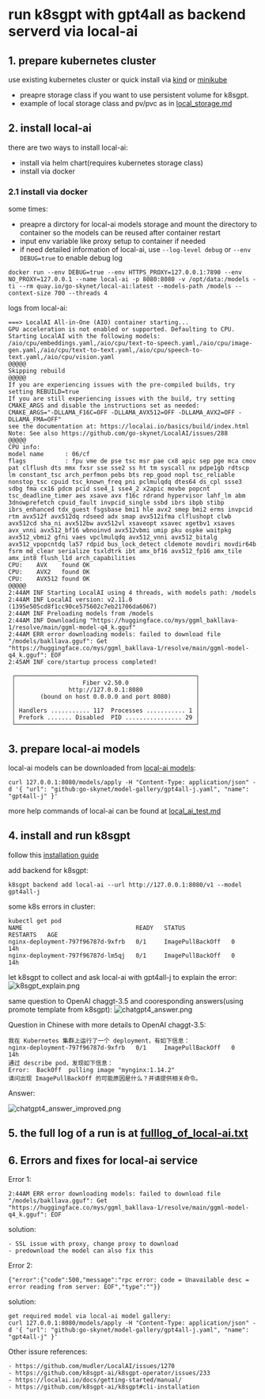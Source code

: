# run k8sgpt with gpt4all as backend serverd via local-ai

## 1. prepare kubernetes cluster
use existing kubernetes cluster or quick install via [kind](https://kind.sigs.k8s.io/docs/user/quick-start/) or [minikube](https://minikube.sigs.k8s.io/docs/start/)

- preapre storage class if you want to use persistent volume for k8sgpt.
- example of local storage class and pv/pvc as in [local_storage.md](local_storage.md)

## 2. install local-ai
there are two ways to install local-ai:
- install via helm chart(requires kubernetes storage class)
- install via docker

### 2.1 install via docker
some times: 
- preapre a dirctory for local-ai models storage and mount the directory to container so the models can be reused after container restart
- input env variable like proxy setup to container if needed
- if need detailed information of local-ai, use `--log-level debug` or `--env DEBUG=true` to enable debug log

```
docker run --env DEBUG=true --env HTTPS_PROXY=127.0.0.1:7890 --env NO_PROXY=127.0.0.1 --name local-ai -p 8080:8080 -v /opt/data:/models -ti --rm quay.io/go-skynet/local-ai:latest --models-path /models --context-size 700 --threads 4
```

logs from local-ai:
```
===> LocalAI All-in-One (AIO) container starting...
GPU acceleration is not enabled or supported. Defaulting to CPU.
Starting LocalAI with the following models: /aio/cpu/embeddings.yaml,/aio/cpu/text-to-speech.yaml,/aio/cpu/image-gen.yaml,/aio/cpu/text-to-text.yaml,/aio/cpu/speech-to-text.yaml,/aio/cpu/vision.yaml
@@@@@
Skipping rebuild
@@@@@
If you are experiencing issues with the pre-compiled builds, try setting REBUILD=true
If you are still experiencing issues with the build, try setting CMAKE_ARGS and disable the instructions set as needed:
CMAKE_ARGS="-DLLAMA_F16C=OFF -DLLAMA_AVX512=OFF -DLLAMA_AVX2=OFF -DLLAMA_FMA=OFF"
see the documentation at: https://localai.io/basics/build/index.html
Note: See also https://github.com/go-skynet/LocalAI/issues/288
@@@@@
CPU info:
model name      : 06/cf
flags           : fpu vme de pse tsc msr pae cx8 apic sep pge mca cmov pat clflush dts mmx fxsr sse sse2 ss ht tm syscall nx pdpe1gb rdtscp lm constant_tsc arch_perfmon pebs bts rep_good nopl tsc_reliable nonstop_tsc cpuid tsc_known_freq pni pclmulqdq dtes64 ds_cpl ssse3 sdbg fma cx16 pdcm pcid sse4_1 sse4_2 x2apic movbe popcnt tsc_deadline_timer aes xsave avx f16c rdrand hypervisor lahf_lm abm 3dnowprefetch cpuid_fault invpcid_single ssbd ibrs ibpb stibp ibrs_enhanced tdx_guest fsgsbase bmi1 hle avx2 smep bmi2 erms invpcid rtm avx512f avx512dq rdseed adx smap avx512ifma clflushopt clwb avx512cd sha_ni avx512bw avx512vl xsaveopt xsavec xgetbv1 xsaves avx_vnni avx512_bf16 wbnoinvd avx512vbmi umip pku ospke waitpkg avx512_vbmi2 gfni vaes vpclmulqdq avx512_vnni avx512_bitalg avx512_vpopcntdq la57 rdpid bus_lock_detect cldemote movdiri movdir64b fsrm md_clear serialize tsxldtrk ibt amx_bf16 avx512_fp16 amx_tile amx_int8 flush_l1d arch_capabilities
CPU:    AVX    found OK
CPU:    AVX2   found OK
CPU:    AVX512 found OK
@@@@@
2:44AM INF Starting LocalAI using 4 threads, with models path: /models
2:44AM INF LocalAI version: v2.11.0 (1395e505cd8f1cc90ce575602c7eb21706da6067)
2:44AM INF Preloading models from /models
2:44AM INF Downloading "https://huggingface.co/mys/ggml_bakllava-1/resolve/main/ggml-model-q4_k.gguf"
2:44AM ERR error downloading models: failed to download file "/models/bakllava.gguf": Get "https://huggingface.co/mys/ggml_bakllava-1/resolve/main/ggml-model-q4_k.gguf": EOF
2:45AM INF core/startup process completed!

 ┌───────────────────────────────────────────────────┐
 │                   Fiber v2.50.0                   │
 │               http://127.0.0.1:8080               │
 │       (bound on host 0.0.0.0 and port 8080)       │
 │                                                   │
 │ Handlers ........... 117  Processes ........... 1 │
 │ Prefork ....... Disabled  PID ................ 29 │
 └───────────────────────────────────────────────────┘
```

## 3. prepare local-ai models
local-ai models can be downloaded from [local-ai models](https://github.com/go-skynet/model-gallery):
```
curl 127.0.0.1:8080/models/apply -H "Content-Type: application/json" -d '{ "url": "github:go-skynet/model-gallery/gpt4all-j.yaml", "name": "gpt4all-j" }'
```

more help commands of local-ai can be found at [local_ai_test.md](local_ai_test.md)

## 4. install and run k8sgpt
follow this [installation guide](https://github.com/k8sgpt-ai/k8sgpt#cli-installation)

add backend for k8sgpt:
```
k8sgpt backend add local-ai --url http://127.0.0.1:8080/v1 --model gpt4all-j
```

some k8s errors in cluster:
```
kubectl get pod
NAME                                READY   STATUS             RESTARTS   AGE
nginx-deployment-797f96787d-9xfrb   0/1     ImagePullBackOff   0          14h
nginx-deployment-797f96787d-lm5qj   0/1     ImagePullBackOff   0          14h
```

let k8sgpt to collect and ask local-ai with gpt4all-j to explain the error:
![k8sgpt_explain.png](picture/k8sgpt_explain.png)

same question to OpenAI chaggt-3.5 and cooresponding answers(using promote template from k8sgpt):
![chatgpt4_answer.png](picture/chatgpt4_answer.png)

Question in Chinese with more details to OpenAI chaggt-3.5:
```
我在 Kubernetes 集群上运行了一个 deployment，有如下信息：
nginx-deployment-797f96787d-9xfrb   0/1     ImagePullBackOff   0          14h
通过 describe pod，发现如下信息：
Error:  BackOff  pulling image "mynginx:1.14.2"
请问出现 ImagePullBackOff 的可能原因是什么？并请提供相关命令。
```
Answer:

![chatgpt4_answer_improved.png](picture/chatgpt4_answer_improved.png)


## 5. the full log of a run is at [fulllog_of_local-ai.txt](docs/fulllog_of_local-ai.txt)

## 6. Errors and fixes for local-ai service
Error 1:
```
2:44AM ERR error downloading models: failed to download file "/models/bakllava.gguf": Get "https://huggingface.co/mys/ggml_bakllava-1/resolve/main/ggml-model-q4_k.gguf": EOF
```
solution:
```
- SSL issue with proxy, change proxy to download
- predownload the model can also fix this
```

Error 2:
```
{"error":{"code":500,"message":"rpc error: code = Unavailable desc = error reading from server: EOF","type":""}}
```

solution:
```
get required model via local-ai model gallery:
curl 127.0.0.1:8080/models/apply -H "Content-Type: application/json" -d '{ "url": "github:go-skynet/model-gallery/gpt4all-j.yaml", "name": "gpt4all-j" }'
```

Other issure references:
```
- https://github.com/mudler/LocalAI/issues/1270
- https://github.com/k8sgpt-ai/k8sgpt-operator/issues/233
- https://localai.io/docs/getting-started/manual/
- https://github.com/k8sgpt-ai/k8sgpt#cli-installation
```
